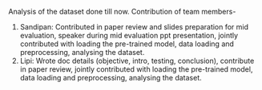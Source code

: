 Analysis of the dataset done till now.
Contribution of team members-
1. Sandipan: Contributed in paper review and slides preparation for mid evaluation, speaker during mid evaluation ppt presentation, jointly contributed with loading the pre-trained model, data loading and preprocessing, analysing the dataset. 
2. Lipi: Wrote doc details (objective, intro, testing, conclusion), contribute in paper review, jointly contributed with loading the pre-trained model, data loading and preprocessing, analysing the dataset.
